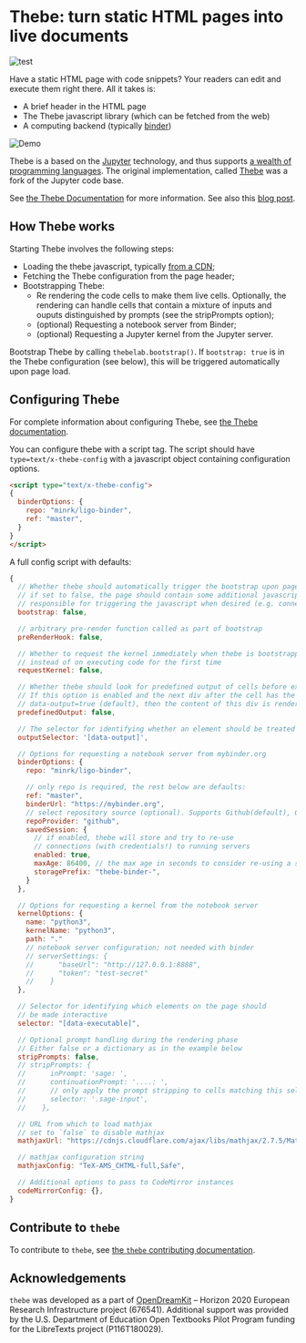 # Thebe: turn static HTML pages into live documents
![test](https://github.com/executablebooks/thebe/workflows/test/badge.svg)

Have a static HTML page with code snippets? Your readers can edit and execute them right there. All it takes is:
- A brief header in the HTML page
- The Thebe javascript library (which can be fetched from the web)
- A computing backend (typically [binder](https://mybinder.org))

![Demo](docs/_static/demo.png)

Thebe is a based on the [Jupyter](jupyter.org) technology, and thus supports [a wealth of programming languages](https://github.com/jupyter/jupyter/wiki/Jupyter-kernels). The original implementation, called [Thebe](https://github.com/oreillymedia/thebe) was a fork of the Jupyter code base. 

See [the Thebe Documentation](https://thebe.readthedocs.io/en/latest/) for more information. See also this [blog post](https://blog.ouseful.info/2017/12/18/run-python-code-embedded-in-html-via-a-jupyter-kernel/).

## How Thebe works

Starting Thebe involves the following steps:
- Loading the thebe javascript, typically [from a CDN](https://unpkg.com/thebe);
- Fetching the Thebe configuration from the page header;
- Bootstrapping Thebe:
  - Re rendering the code cells to make them live cells.
    Optionally, the rendering can handle cells that contain
    a mixture of inputs and ouputs distinguished by prompts
    (see the stripPrompts option);
  - (optional) Requesting a notebook server from Binder;
  - (optional) Requesting a Jupyter kernel from the Jupyter server.

Bootstrap Thebe by calling `thebelab.bootstrap()`. If `bootstrap: true` is
in the Thebe configuration (see below), this will be triggered automatically
upon page load.

## Configuring Thebe

For complete information about configuring Thebe, see
[the Thebe documentation](https://thebe.readthedocs.io/en/latest/).

You can configure thebe with a script tag.
The script should have `type=text/x-thebe-config`
with a javascript object containing configuration options.

```html
<script type="text/x-thebe-config">
{
  binderOptions: {
    repo: "minrk/ligo-binder",
    ref: "master",
  }
}
</script>
```

A full config script with defaults:

```javascript
{
  // Whether thebe should automatically trigger the bootstrap upon page load
  // if set to false, the page should contain some additional javascript
  // responsible for triggering the javascript when desired (e.g. connected to a button click).
  bootstrap: false,

  // arbitrary pre-render function called as part of bootstrap
  preRenderHook: false,

  // Whether to request the kernel immediately when thebe is bootstrapped
  // instead of on executing code for the first time
  requestKernel: false,

  // Whether thebe should look for predefined output of cells before execution
  // If this option is enabled and the next div after the cell has the attribute
  // data-output=true (default), then the content of this div is rendered as output
  predefinedOutput: false,

  // The selector for identifying whether an element should be treated as output
  outputSelector: '[data-output]',

  // Options for requesting a notebook server from mybinder.org
  binderOptions: {
    repo: "minrk/ligo-binder",

    // only repo is required, the rest below are defaults:
    ref: "master",
    binderUrl: "https://mybinder.org",
    // select repository source (optional). Supports Github(default), Gitlab, and Git
    repoProvider: "github",
    savedSession: {
      // if enabled, thebe will store and try to re-use
      // connections (with credentials!) to running servers
      enabled: true,
      maxAge: 86400, // the max age in seconds to consider re-using a session
      storagePrefix: "thebe-binder-",
    }
  },

  // Options for requesting a kernel from the notebook server
  kernelOptions: {
    name: "python3",
    kernelName: "python3",
    path: "."
    // notebook server configuration; not needed with binder
    // serverSettings: {
    //      "baseUrl": "http://127.0.0.1:8888",
    //      "token": "test-secret"
    //    }
  },

  // Selector for identifying which elements on the page should
  // be made interactive
  selector: "[data-executable]",

  // Optional prompt handling during the rendering phase
  // Either false or a dictionary as in the example below
  stripPrompts: false,
  // stripPrompts: {
  //      inPrompt: 'sage: ',
  //      continuationPrompt: '....: ',
  //      // only apply the prompt stripping to cells matching this selector (optional)
  //      selector: '.sage-input',
  //    },

  // URL from which to load mathjax
  // set to `false` to disable mathjax
  mathjaxUrl: "https://cdnjs.cloudflare.com/ajax/libs/mathjax/2.7.5/MathJax.js",

  // mathjax configuration string
  mathjaxConfig: "TeX-AMS_CHTML-full,Safe",

  // Additional options to pass to CodeMirror instances
  codeMirrorConfig: {},
}
```

## Contribute to `thebe`

To contribute to `thebe`, see [the `thebe` contributing documentation](https://thebe.readthedocs.io/en/latest/contribute.html).

## Acknowledgements

`thebe` was developed as a part of [OpenDreamKit](http://opendreamkit.org/) –
Horizon 2020 European Research Infrastructure project (676541). Additional
support was provided by the U.S. Department of Education Open Textbooks Pilot
Program funding for the LibreTexts project (P116T180029).
